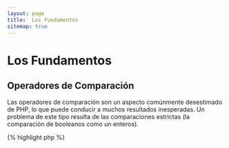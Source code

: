 ```yaml
---
layout: page
title:  Los Fundamentos
sitemap: true
---
```


# Los Fundamentos

## Operadores de Comparación

Las operadores de comparación son un aspecto comúnmente desestimado de PHP, lo que puede conducir a muchos resultados inesperadas. Un problema de este tipo
resulta de las comparaciones estrictas (la comparación de booleanos como un enteros).

{% highlight php %}
<?php
$a = 5;   // 5 como un entero

var_dump($a == 5);       // compara el valor; regresa true
var_dump($a == '5');     // compara el valor (ignora el tipo de dato); regresa true
var_dump($a === 5);      // compara el tipo de dato y el valor (integer vs. integer); regresa true
var_dump($a === '5');    // compara el tipo de dato y el valor (integer vs. string); regresa false

//Comparaciones de igualdad
if (strpos('testing', 'test')) {    // 'test' es encontrado en la posición 0, por lo que es interpretado como un booleano 'false'
    // code...
}

// vs. comparaciones estrictas
if (strpos('testing', 'test') !== false) {    // true, con la comparación estricta se evalúa (0 !== false)
    // code...
}
{% endhighlight %}

* [Operadores de comparación](http://php.net/language.operators.comparison)
* [Tabla de comparación](http://php.net/types.comparisons)
* [Comparison cheatsheet](http://phpcheatsheets.com/index.php?page=compare)

## Sentencias condicionales

### Sentencia if

Cuando usamos la sentencia 'if/else' dentro de una función o método de una clase, hay un error común al creer que 'else' debe ser usada
para manejar un posible resultado. Sin embargo si el resultado es para establecer el valor de retorno, 'else' no es
necesario porque 'return' terminará la función, con lo que resulta que 'else' es irrelevante.

{% highlight php %}
<?php
function test($a)
{
    if ($a) {
        return true;
    } else {
        return false;
    }
}

// vs.

function test($a)
{
    if ($a) {
        return true;
    }
    return false;    // else es necesario
}

// o aún más corto:

function test($a)
{
    return (bool) $a;
}

{% endhighlight %}

* [If statements](http://php.net/control-structures.if)

### Sentencia Switch

Las sentencias _switch_ son una buena manera de evitar escribir interminables
sentencias _if_ y _else_, pero hay algunas cosas de las que debemos saber:

- La sentencia _switch_ solo compara el valor y no el tipo (equivale a '==')
- La sentencia _switch_ itera caso por caso hasta encontrar la coincidencia.
Si no se encuentra una coincidencia el caso 'default', en caso de estar definido,
será usado.
- Sin un 'break' los casos continuarán implementandose hasta alcanzar un break/return.
- Dentro de una función el uso de 'return' sustrae la necesidad de un 'break',
Aquel finaliza la función.

{% highlight php %}
<?php
$answer = test(2);    // the code from both 'case 2' and 'case 3' will be implemented

function test($a)
{
    switch ($a) {
        case 1:
            // code...
            break;             // break is used to end the switch statement
        case 2:
            // code...         // with no break, comparison will continue to 'case 3'
        case 3:
            // code...
            return $result;    // within a function, 'return' will end the function
        default:
            // code...
            return $error;
    }
}
{% endhighlight %}

* [Switch statements](http://php.net/control-structures.switch)
* [PHP switch](http://phpswitch.com/)

## Espacio de nombre globales

Cuando se usan espacios de nombres te encontraras que las funciones internas son
oculatadas por las funciones que tu escribiste. Esto se arregla haciendo referencia
a la funcióm global con el uso de la barra inversa antes del nombre de la función.

{% highlight php %}
<?php
namespace phptherightway;

function fopen()
{
    $file = \fopen();    // Our function name is the same as an internal function.
                         // Execute the function from the global space by adding '\'.
}

function array()
{
    $iterator = new \ArrayIterator();    // ArrayIterator is an internal class. Using its name without a backslash
                                         // will attempt to resolve it within your namespace.
}
{% endhighlight %}

* [Global space](http://php.net/language.namespaces.global)
* [Global rules](http://php.net/userlandnaming.rules)

## Strings

### Concatenación

- Si una linea se extiende más allá de la longitud de linea recomendada (120 caracteres),
considere concatenar la linea.
- Por legibilidad es mejor usar el _operador de concatenación_ antes que el _operador
de asignación sobre concatenación_.
- Mientras se este en el alcance de la variables se debe identar cuando la concatenación
precisa una nueva linea.

{% highlight php %}
<?php
$a  = 'Multi-line example';    // concatenating assignment operator (.=)
$a .= "\n";
$a .= 'of what not to do';

// vs

$a = 'Multi-line example'      // concatenation operator (.)
    . "\n"                     // indenting new lines
    . 'of what to do';
{% endhighlight %}

* [String Operators](http://php.net/language.operators.string)

### Cadenas de caracteres

Las cadenas de caracteres son una serie de caracteres, esto suena bastante simple.
Pero hay diferentes tipos de cadenas y ellas tienen una sintaxis un poco diferente
y un comportamiento un poco diferente.

#### Comillas simples

Las comillas simples son usadas para denotar una "cadena de caracteres literal".
Las cadenas de caracteres literales no intentan resolver los caracteres especiales
o las variables.

Si se usan comillas simples y se introduce un nombre de variable en una cadena de
caracteres, por ejemplo: 'some $thing', se tendrá como salida exactamente el mismo
nombre de la variable $thing. Por el contrario si se usan comillas dobles se intentará
evaluar el nombre de variable $thing y se muestra un error si la variable no fue
encontrada.

{% highlight php %}
<?php
echo 'This is my string, look at how pretty it is.';    // no need to parse a simple string

/**
 * Output:
 *
 * This is my string, look at how pretty it is.
 */
{% endhighlight %}

* [Single quote](http://php.net/language.types.string#language.types.string.syntax.single)

#### Comillas dobles

Las comillas dobles son la navaja de la armada suiza. Ellas no solo evaluan variables
como ya hemos dicho, además, evaluan todo el conjunto de caracteres especiales,
como `\n` para una nueva linea o `\t` para una tabulación.


{% highlight php %}
<?php
echo 'phptherightway is ' . $adjective . '.'     // a single quotes example that uses multiple concatenating for
    . "\n"                                       // variables and escaped string
    . 'I love learning' . $code . '!';

// vs

echo "phptherightway is $adjective.\n I love learning $code!"  // Instead of multiple concatenating, double quotes
                                                               // enables us to use a parsable string
{% endhighlight %}

Las comillas dobles pueden contener variables, a esto se llama interpolación.

{% highlight php %}
<?php
$juice = 'plum';
echo "I like $juice juice";    // Output: I like plum juice
{% endhighlight %}

Cuando se usa la interpolación es común añadir a la variable otro
caracter. Resultará un poco confuso determinar que es un nombre de una variable
y que es un caracter literal.

Para resolver este problema se debe envolver la variable dentro de un par de llaves.

{% highlight php %}
<?php
$juice = 'plum';
echo "I drank some juice made of $juices";    // $juice cannot be parsed

// vs

$juice = 'plum';
echo "I drank some juice made of {$juice}s";    // $juice will be parsed

/**
 * Complex variables will also be parsed within curly brackets
 */

$juice = array('apple', 'orange', 'plum');
echo "I drank some juice made of {$juice[1]}s";   // $juice[1] will be parsed
{% endhighlight %}

* [Double quotes](http://php.net/language.types.string#language.types.string.syntax.double)

#### Nowdoc

Nowdoc fue agregado en 5.3 e internamente se comporta de la misma manera que las comillas simples
con la excepción de que es más útil cundo se usan cadenas de caracteres de multiples lineas sin la
necesidad de concatenar.

{% highlight php %}
<?php
$str = <<<'EOD'             // initialized by <<<
Example of string
spanning multiple lines
using nowdoc syntax.
$a does not parse.
EOD;                        // closing 'EOD' must be on it's own line, and to the left most point

/**
 * Output:
 *
 * Example of string
 * spanning multiple lines
 * using nowdoc syntax.
 * $a does not parse.
 */
{% endhighlight %}

* [Nowdoc syntax](http://php.net/language.types.string#language.types.string.syntax.nowdoc)

#### Heredoc

Heredoc internamente se comporta de la misma manera que las comillas dobles con
la excepción de que es más útil cuando se usan codenas de caracteres de muchas lineas
evitando la necesidad de concatenar.

{% highlight php %}
<?php
$a = 'Variables';

$str = <<<EOD               // initialized by <<<
Example of string
spanning multiple lines
using heredoc syntax.
$a are parsed.
EOD;                        // closing 'EOD' must be on it's own line, and to the left most point

/**
 * Output:
 *
 * Example of string
 * spanning multiple lines
 * using heredoc syntax.
 * Variables are parsed.
 */
{% endhighlight %}

* [Heredoc syntax](http://php.net/language.types.string#language.types.string.syntax.heredoc)

### ¿Cual es más rápido?

Hay un mito alrededor de las cadenas de caracteres con comillas simples en las que
estas son un poco mas rápidas que las cadenas de caracteres con comillas dobles.
Esto es básicamente falso.

Si se esta definiendo una cadena de caracteres simple y no se intenta concatenar
valores ni nada complicado entonces tanto las comillas simples como las dobles serán
completamente identícas. Ninguno será más rápido.

Si se esta concatenando multiples cadenas de caracteres de cualquier tipo o interpolando valores
dentro de una cadena de caracteres con comillas dobles, entonces, el resultado puede
variar. Si se esta trabajando con un pequeño número de valores la concatenación es
minimamente más rápida. Con muchos valores la interpolación es minimanmente más rápido.

Sin importar que se este haciedno con las cadenas de caracteres, ninguno de los tipos
tendra algún impacto notable en su aplicación. Intentar escribir código de una u otra
manera como ejercicio es inútil, así que evite esta micro-optimización a menos que
realmente entienda el significado e impacto de la diferencia.

* [Disproving the Single Quotes Performance Myth](http://nikic.github.io/2012/01/09/Disproving-the-Single-Quotes-Performance-Myth.html)


## Operadores ternarios

Los operadores ternarios son un bueno forma de condesar código pero a menudo son usados en exceso.
Mientras que los operadores ternarios pueden ser amontonados/anidados, es aconsejable usar uno por
linea por legibilidad.

{% highlight php %}
<?php
$a = 5;
echo ($a == 5) ? 'yay' : 'nay';
{% endhighlight %}

En comparación este ejemplo sacrifica totalmente la legibilidad para reducir el número de lineas.

{% highlight php %}
<?php
echo ($a) ? ($a == 5) ? 'yay' : 'nay' : ($b == 10) ? 'excessive' : ':(';    // excess nesting, sacrificing readability
{% endhighlight %}

Para 'return' un valor con operadores ternarios se debe usar una correcta sintaxis.

{% highlight php %}
<?php
$a = 5;
echo ($a == 5) ? return true : return false;    // this example will output an error

// vs

$a = 5;
return ($a == 5) ? 'yay' : 'nope';    // this example will return 'yay'

{% endhighlight %}

Debe ser notado que no se necesita usar un operador ternario para regresar un valor boleano. Un ejemplo de esto
pude ser.

{% highlight php %}
<?php
$a = 3;
return ($a == 3) ? true : false; // Will return true or false if $a == 3

// vs

$a = 3;
return $a == 3; // Will return true or false if $a == 3

{% endhighlight %}

Esto mismo se puede decir para todos los operadores (===, !==, !=, ==, etc).

#### Usando paréntesis con operadore ternarios en fornularios y fubciones

Cuando se usa un operador ternario los paréntesis pueden mejorar la legibilidad del código y además incluir
uniones dentro de un blocke de sentencias. Un ejemplo de cuando no hay necesidad de usar parentesis es:

{% highlight php %}
<?php
$a = 3;
return ($a == 3) ? "yay" : "nope"; // return yay or nope if $a == 3

// vs

$a = 3;
return $a == 3 ? "yay" : "nope"; // return yay or nope if $a == 3
{% endhighlight %}

Usar paréntesis tambien nos ofrece la capacidad de crear uniones dentro de un bloque de sentencia en donde el bloque
será comprobado como un todo. Así, el ejemplo de abajo regresará true si ambos ($a == 3 and $b == 4) son true y $c == 5 es
tambíen true.

{% highlight php %}
<?php
return ($a == 3 && $b == 4) && $c == 5;
{% endhighlight %}

Otro ejemplo es el pedazo de abajo que regresará true si ($a != 3 AND $b != 4) OR $c == 5.

{% highlight php %}
<?php
return ($a != 3 && $b != 4) || $c == 5;
{% endhighlight %}

Since PHP 5.3, it is possible to leave out the middle part of the ternary operator.
Expression "expr1 ?: expr3" returns expr1 if expr1 evaluates to TRUE, and expr3 otherwise.

* [Ternary operators](http://php.net/language.operators.comparison)

## Declaración de variables

A veces los programadores intentan hacer su código más "limpio" declarando variables predefinidas con un nombre diferente. Lo que
esto hace en realidad es duplicar el consumo de memoria del código en cuestión. En el ejemplo que se muestra abajo consideramos
una cadena de caracteres de texto que pesa 1MB al copiar la variable se ha incrementado la ejecución del código a 2MB.

{% highlight php %}
<?php
$about = 'A very long string of text';    // uses 2MB memory
echo $about;

// vs

echo 'A very long string of text';        // uses 1MB memory
{% endhighlight %}

* [Performance tips](http://web.archive.org/web/20140625191431/https://developers.google.com/speed/articles/optimizing-php)
